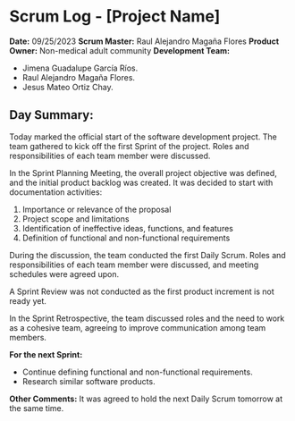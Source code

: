 # Scrum Log - [Project Name]

**Date:** 09/25/2023
**Scrum Master:** Raul Alejandro Magaña Flores
**Product Owner:** Non-medical adult community
**Development Team:**
- Jimena Guadalupe García Ríos.
- Raul Alejandro Magaña Flores.
- Jesus Mateo Ortiz Chay.

## Day Summary:
Today marked the official start of the software development project. The team gathered to kick off the first Sprint of the project. Roles and responsibilities of each team member were discussed.

In the Sprint Planning Meeting, the overall project objective was defined, and the initial product backlog was created. It was decided to start with documentation activities:
1. Importance or relevance of the proposal
2. Project scope and limitations
3. Identification of ineffective ideas, functions, and features
4. Definition of functional and non-functional requirements

During the discussion, the team conducted the first Daily Scrum. Roles and responsibilities of each team member were discussed, and meeting schedules were agreed upon.

A Sprint Review was not conducted as the first product increment is not ready yet.

In the Sprint Retrospective, the team discussed roles and the need to work as a cohesive team, agreeing to improve communication among team members.

**For the next Sprint:**

 - Continue defining functional and non-functional requirements.
 - Research similar software products.

**Other Comments:**
It was agreed to hold the next Daily Scrum tomorrow at the same time.
